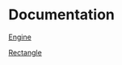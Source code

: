 # Documentation

[Engine](https://gledrich.github.io/tsge/engine.html)

[Rectangle](https://gledrich.github.io/tsge/rectangle.html)
